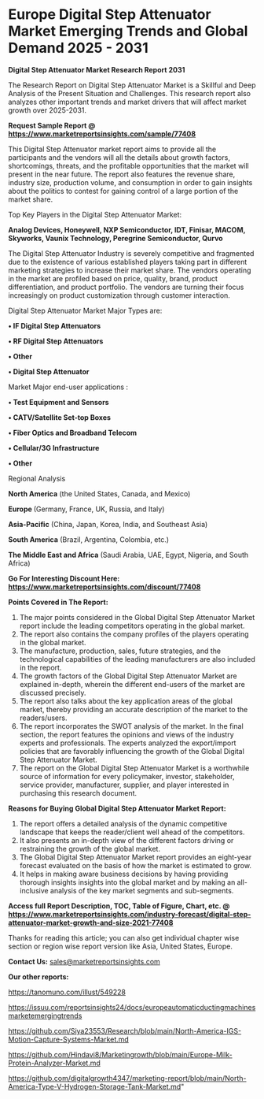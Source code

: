 # Europe Digital Step Attenuator Market Emerging Trends and Global Demand 2025 - 2031

<strong>Digital Step Attenuator Market Research Report 2031</strong>

The Research Report on Digital Step Attenuator Market is a Skillful and Deep Analysis of the Present Situation and Challenges. This research report also analyzes other important trends and market drivers that will affect market growth over 2025-2031.

<strong>Request Sample Report @ <a href=https://www.marketreportsinsights.com/sample/77408>https://www.marketreportsinsights.com/sample/77408</a></strong>

This Digital Step Attenuator market report aims to provide all the participants and the vendors will all the details about growth factors, shortcomings, threats, and the profitable opportunities that the market will present in the near future. The report also features the revenue share, industry size, production volume, and consumption in order to gain insights about the politics to contest for gaining control of a large portion of the market share.

Top Key Players in the Digital Step Attenuator Market:

<strong>Analog Devices, Honeywell, NXP Semiconductor, IDT, Finisar, MACOM, Skyworks, Vaunix Technology, Peregrine Semiconductor, Qurvo</strong>

The Digital Step Attenuator Industry is severely competitive and fragmented due to the existence of various established players taking part in different marketing strategies to increase their market share. The vendors operating in the market are profiled based on price, quality, brand, product differentiation, and product portfolio. The vendors are turning their focus increasingly on product customization through customer interaction.

Digital Step Attenuator Market Major Types are:

<strong>• IF Digital Step Attenuators

• RF Digital Step Attenuators

• Other

• Digital Step Attenuator</strong>

Market Major end-user applications :

<strong>• Test Equipment and Sensors

• CATV/Satellite Set-top Boxes

• Fiber Optics and Broadband Telecom

• Cellular/3G Infrastructure

• Other</strong>

Regional Analysis

</u><strong><b>North America</b></strong> (the United States, Canada, and Mexico)

<strong><b>Europe </b></strong>(Germany, France, UK, Russia, and Italy)

<strong><b>Asia-Pacific</b></strong> (China, Japan, Korea, India, and Southeast Asia)

<strong><b>South America</b></strong> (Brazil, Argentina, Colombia, etc.)

<strong><b>The Middle East and Africa</b></strong> (Saudi Arabia, UAE, Egypt, Nigeria, and South Africa)

<strong>Go For Interesting Discount Here: <a href=https://www.marketreportsinsights.com/discount/77408>https://www.marketreportsinsights.com/discount/77408</a></strong>

<strong>Points Covered in The Report:</strong>
<ol>
  <li>The major points considered in the Global Digital Step Attenuator Market report include the leading competitors operating in the global market.</li>
  <li>The report also contains the company profiles of the players operating in the global market.</li>
  <li>The manufacture, production, sales, future strategies, and the technological capabilities of the leading manufacturers are also included in the report.</li>
  <li>The growth factors of the Global Digital Step Attenuator Market are explained in-depth, wherein the different end-users of the market are discussed precisely.</li>
  <li>The report also talks about the key application areas of the global market, thereby providing an accurate description of the market to the readers/users.</li>
  <li>The report incorporates the SWOT analysis of the market. In the final section, the report features the opinions and views of the industry experts and professionals. The experts analyzed the export/import policies that are favorably influencing the growth of the Global Digital Step Attenuator Market.</li>
  <li>The report on the Global Digital Step Attenuator Market is a worthwhile source of information for every policymaker, investor, stakeholder, service provider, manufacturer, supplier, and player interested in purchasing this research document.</li>
</ol>
<strong>Reasons for Buying Global Digital Step Attenuator Market Report:</strong>

<ol>
  <li>The report offers a detailed analysis of the dynamic competitive landscape that keeps the reader/client well ahead of the competitors.</li>
  <li>It also presents an in-depth view of the different factors driving or restraining the growth of the global market.</li>
  <li>The Global Digital Step Attenuator Market report provides an eight-year forecast evaluated on the basis of how the market is estimated to grow.</li>
  <li>It helps in making aware business decisions by having providing thorough insights insights into the global market and by making an all-inclusive analysis of the key market segments and sub-segments.</li>
</ol>
<strong>Access full Report Description, TOC, Table of Figure, Chart, etc. @ <a href=https://www.marketreportsinsights.com/industry-forecast/digital-step-attenuator-market-growth-and-size-2021-77408>https://www.marketreportsinsights.com/industry-forecast/digital-step-attenuator-market-growth-and-size-2021-77408</a></strong>


Thanks for reading this article; you can also get individual chapter wise section or region wise report version like Asia, United States, Europe.

<strong>Contact Us:</strong>
sales@marketreportsinsights.com

<strong>Our other reports:</strong>

<a href=https://tanomuno.com/illust/549228>https://tanomuno.com/illust/549228</a>

<a href=https://issuu.com/reportsinsights24/docs/europeautomaticductingmachinesmarketemergingtrends>https://issuu.com/reportsinsights24/docs/europeautomaticductingmachinesmarketemergingtrends</a>

<a href=https://github.com/Siya23553/Research/blob/main/North-America-IGS-Motion-Capture-Systems-Market.md>https://github.com/Siya23553/Research/blob/main/North-America-IGS-Motion-Capture-Systems-Market.md</a>

<a href=https://github.com/Hindavi8/Marketingrowth/blob/main/Europe-Milk-Protein-Analyzer-Market.md>https://github.com/Hindavi8/Marketingrowth/blob/main/Europe-Milk-Protein-Analyzer-Market.md</a>

<a href=https://github.com/digitalgrowth4347/marketing-report/blob/main/North-America-Type-V-Hydrogen-Storage-Tank-Market.md>https://github.com/digitalgrowth4347/marketing-report/blob/main/North-America-Type-V-Hydrogen-Storage-Tank-Market.md</a>"

